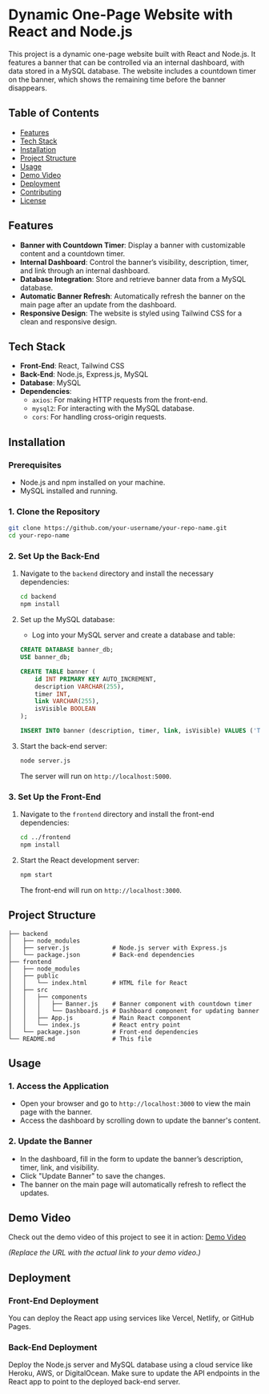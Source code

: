 # Dynamic One-Page Website with React and Node.js

This project is a dynamic one-page website built with React and Node.js. It features a banner that can be controlled via an internal dashboard, with data stored in a MySQL database. The website includes a countdown timer on the banner, which shows the remaining time before the banner disappears.

## Table of Contents
- [Features](#features)
- [Tech Stack](#tech-stack)
- [Installation](#installation)
- [Project Structure](#project-structure)
- [Usage](#usage)
- [Demo Video](#demo-video)
- [Deployment](#deployment)
- [Contributing](#contributing)
- [License](#license)

## Features
- **Banner with Countdown Timer**: Display a banner with customizable content and a countdown timer.
- **Internal Dashboard**: Control the banner’s visibility, description, timer, and link through an internal dashboard.
- **Database Integration**: Store and retrieve banner data from a MySQL database.
- **Automatic Banner Refresh**: Automatically refresh the banner on the main page after an update from the dashboard.
- **Responsive Design**: The website is styled using Tailwind CSS for a clean and responsive design.

## Tech Stack
- **Front-End**: React, Tailwind CSS
- **Back-End**: Node.js, Express.js, MySQL
- **Database**: MySQL
- **Dependencies**:
  - `axios`: For making HTTP requests from the front-end.
  - `mysql2`: For interacting with the MySQL database.
  - `cors`: For handling cross-origin requests.

## Installation

### Prerequisites
- Node.js and npm installed on your machine.
- MySQL installed and running.

### 1. Clone the Repository
```bash
git clone https://github.com/your-username/your-repo-name.git
cd your-repo-name
```

### 2. Set Up the Back-End

1. Navigate to the `backend` directory and install the necessary dependencies:
   ```bash
   cd backend
   npm install
   ```

2. Set up the MySQL database:

   - Log into your MySQL server and create a database and table:
   ```sql
   CREATE DATABASE banner_db;
   USE banner_db;

   CREATE TABLE banner (
       id INT PRIMARY KEY AUTO_INCREMENT,
       description VARCHAR(255),
       timer INT,
       link VARCHAR(255),
       isVisible BOOLEAN
   );

   INSERT INTO banner (description, timer, link, isVisible) VALUES ('This is your banner message!', 60, 'https://example.com', TRUE);
   ```

3. Start the back-end server:
   ```bash
   node server.js
   ```

   The server will run on `http://localhost:5000`.

### 3. Set Up the Front-End

1. Navigate to the `frontend` directory and install the front-end dependencies:
   ```bash
   cd ../frontend
   npm install
   ```

2. Start the React development server:
   ```bash
   npm start
   ```

   The front-end will run on `http://localhost:3000`.

## Project Structure
```
├── backend
│   ├── node_modules
│   ├── server.js            # Node.js server with Express.js
│   └── package.json         # Back-end dependencies
├── frontend
│   ├── node_modules
│   ├── public
│   │   └── index.html       # HTML file for React
│   ├── src
│   │   ├── components
│   │   │   ├── Banner.js    # Banner component with countdown timer
│   │   │   └── Dashboard.js # Dashboard component for updating banner
│   │   ├── App.js           # Main React component
│   │   └── index.js         # React entry point
│   └── package.json         # Front-end dependencies
└── README.md                # This file
```

## Usage

### 1. Access the Application
- Open your browser and go to `http://localhost:3000` to view the main page with the banner.
- Access the dashboard by scrolling down to update the banner's content.

### 2. Update the Banner
- In the dashboard, fill in the form to update the banner’s description, timer, link, and visibility.
- Click "Update Banner" to save the changes.
- The banner on the main page will automatically refresh to reflect the updates.

## Demo Video
Check out the demo video of this project to see it in action: [Demo Video](https://drive.google.com/file/d/1a_fEGGgkfE0z9vBp0fEFqFwkgKmsj66c/view?usp=drive_link)

*(Replace the URL with the actual link to your demo video.)*

## Deployment

### Front-End Deployment
You can deploy the React app using services like Vercel, Netlify, or GitHub Pages.

### Back-End Deployment
Deploy the Node.js server and MySQL database using a cloud service like Heroku, AWS, or DigitalOcean. Make sure to update the API endpoints in the React app to point to the deployed back-end server.
